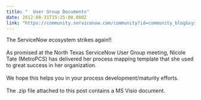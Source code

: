 ```yaml
---
title: "  User Group Documents"
date: 2012-08-31T15:25:00.000Z
link: "https://community.servicenow.com/community?id=community_blog&sys_id=838c6ae1dbd0dbc01dcaf3231f961900"
---
```

<p>The ServiceNow ecosystem strikes again!!<br /><br />As promised at the North Texas ServiceNow User Group meeting, Nicole Tate (MetroPCS) has delivered her process mapping template that she used to great success in her organization.<br /><br />We hope this helps you in your process development/maturity efforts.<br /><br />The .zip file attached to this post contains a MS Visio document.</p>